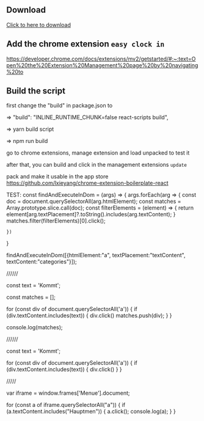 ## Download 

<a href="https://minhaskamal.github.io/DownGit/#/home?url=https://github.com/benni94/easyclockin/tree/master/build" download>Click to here to download</a>

## Add the chrome extension `easy clock in`

https://developer.chrome.com/docs/extensions/mv2/getstarted/#:~:text=Open%20the%20Extension%20Management%20page%20by%20navigating%20to

## Build the script

first change the "build" in package.json to 

=> "build": "INLINE_RUNTIME_CHUNK=false react-scripts build",

=> yarn build script

=> npm run build

go to chrome extensions, manage extension and load unpacked to test it

after that, you can build and click in the management extensions `update`

pack and make it usable in the app store
https://github.com/lxieyang/chrome-extension-boilerplate-react


TEST: 
const findAndExecuteInDom = (args) => {
    args.forEach(arg => {
        const doc = document.querySelectorAll(arg.htmlElement);
        const matches = Array.prototype.slice.call(doc);
        const filterElements = (element) => {
            return element[arg.textPlacement]?.toString().includes(arg.textContent);
        }
        matches.filter(filterElements)[0].click();
        
    })
}

findAndExecuteInDom([{htmlElement:"a", textPlacement:"textContent", textContent:"categories"}]);


//////

const text = 'Kommt';

const matches = [];

for (const div of document.querySelectorAll('a')) {
  if (div.textContent.includes(text)) {
	div.click()
    matches.push(div);
  }
}

console.log(matches); 

//////

const text = 'Kommt';

for (const div of document.querySelectorAll('a')) {
  if (div.textContent.includes(text)) {
	div.click()
  }
}


/////

var iframe =  window.frames['Menue'].document;


for (const a of iframe.querySelectorAll("a")) {
  if (a.textContent.includes("Hauptmen")) {
    a.click();
    console.log(a);
  }
}

